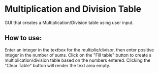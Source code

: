 # Multiplication and Division Table

GUI that creates a Multiplication/Division table using user input.

## How to use:

Enter an integer in the textbox for the multiplie/divisor, then enter positive integer in the number of sums. Click on the "Fill table" button to create a multiplication/division table based on the numbers entered. Clicking the "Clear Table" button will render the text area empty.
